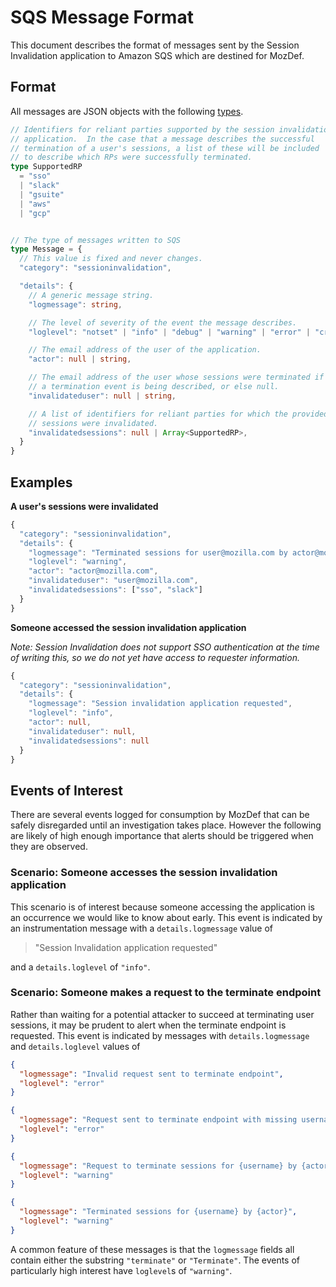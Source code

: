 # SQS Message Format

This document describes the format of messages sent by the Session Invalidation
application to Amazon SQS which are destined for MozDef.

## Format

All messages are JSON objects with the following
[types](https://www.typescriptlang.org/docs/handbook/advanced-types.html).

```typescript
// Identifiers for reliant parties supported by the session invalidation
// application.  In the case that a message describes the successful
// termination of a user's sessions, a list of these will be included
// to describe which RPs were successfully terminated.
type SupportedRP
  = "sso"
  | "slack"
  | "gsuite"
  | "aws"
  | "gcp"


// The type of messages written to SQS
type Message = {
  // This value is fixed and never changes.
  "category": "sessioninvalidation",

  "details": {
    // A generic message string.
    "logmessage": string,

    // The level of severity of the event the message describes.
    "loglevel": "notset" | "info" | "debug" | "warning" | "error" | "critical",

    // The email address of the user of the application.
    "actor": null | string,

    // The email address of the user whose sessions were terminated if
    // a termination event is being described, or else null.
    "invalidateduser": null | string, 

    // A list of identifiers for reliant parties for which the provided user's
    // sessions were invalidated.
    "invalidatedsessions": null | Array<SupportedRP>,
  }
}
```

## Examples

**A user's sessions were invalidated**

```typescript
{
  "category": "sessioninvalidation",
  "details": {
    "logmessage": "Terminated sessions for user@mozilla.com by actor@mozilla.com",
    "loglevel": "warning",
    "actor": "actor@mozilla.com",
    "invalidateduser": "user@mozilla.com",
    "invalidatedsessions": ["sso", "slack"]
  }
}
```

**Someone accessed the session invalidation application**

_Note: Session Invalidation does not support SSO authentication at the time of
writing this, so we do not yet have access to requester information._

```typescript
{
  "category": "sessioninvalidation",
  "details": {
    "logmessage": "Session invalidation application requested",
    "loglevel": "info",
    "actor": null,
    "invalidateduser": null,
    "invalidatedsessions": null
  }
}
```

## Events of Interest

There are several events logged for consumption by MozDef that can be safely
disregarded until an investigation takes place.  However the following are
likely of high enough importance that alerts should be triggered when they are
observed.

### Scenario: Someone accesses the session invalidation application

This scenario is of interest because someone accessing the application is an
occurrence we would like to know about early.  This event is indicated by an
instrumentation message with a `details.logmessage` value of

> "Session Invalidation application requested"

and a `details.loglevel` of `"info"`.

### Scenario: Someone makes a request to the terminate endpoint

Rather than waiting for a potential attacker to succeed at terminating user
sessions, it may be prudent to alert when the terminate endpoint is requested.
This event is indicated by messages with `details.logmessage` and
`details.loglevel` values of

```json
{
  "logmessage": "Invalid request sent to terminate endpoint",
  "loglevel": "error"
}
```

```json
{
  "logmessage": "Request sent to terminate endpoint with missing username",
  "loglevel": "error"
}
```

```json
{
  "logmessage": "Request to terminate sessions for {username} by {actor}",
  "loglevel": "warning"
}
```

```json
{
  "logmessage": "Terminated sessions for {username} by {actor}",
  "loglevel": "warning"
}
```

A common feature of these messages is that the `logmessage` fields all contain
either the substring `"terminate"` or `"Terminate"`.  The events of particularly
high interest have `loglevel`s of `"warning"`.
